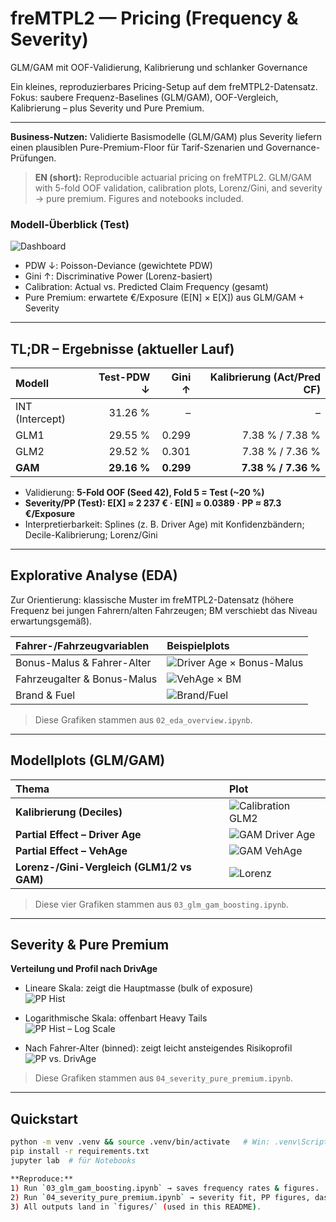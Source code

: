 # freMTPL2 — Pricing (Frequency & Severity)
GLM/GAM mit OOF-Validierung, Kalibrierung und schlanker Governance

Ein kleines, reproduzierbares Pricing-Setup auf dem freMTPL2-Datensatz.
Fokus: saubere Frequenz-Baselines (GLM/GAM), OOF-Vergleich, Kalibrierung – plus Severity und Pure Premium.

---

**Business-Nutzen:** Validierte Basismodelle (GLM/GAM) plus Severity liefern einen plausiblen Pure-Premium-Floor für Tarif-Szenarien und Governance-Prüfungen.

> **EN (short):** Reproducible actuarial pricing on freMTPL2. GLM/GAM with 5-fold OOF validation, calibration plots, Lorenz/Gini, and severity → pure premium. Figures and notebooks included.


### Modell-Überblick (Test)
![Dashboard](figures/perf_dashboard.png)

- PDW ↓: Poisson-Deviance (gewichtete PDW)  
- Gini ↑: Discriminative Power (Lorenz-basiert)  
- Calibration: Actual vs. Predicted Claim Frequency (gesamt)  
- Pure Premium: erwartete €/Exposure (E[N] × E[X]) aus GLM/GAM + Severity

---

## TL;DR – Ergebnisse (aktueller Lauf)
| Modell | Test-PDW ↓ | Gini ↑ | Kalibrierung (Act/Pred CF) |
|:--|--:|--:|--:|
| INT (Intercept) | 31.26 % | –    | – |
| GLM1            | 29.55 % | 0.299 | 7.38 % / 7.38 % |
| GLM2            | 29.52 % | 0.301 | 7.38 % / 7.36 % |
| **GAM**         | **29.16 %** | **0.299** | **7.38 % / 7.36 %** |

- Validierung: **5-Fold OOF (Seed 42), Fold 5 = Test (~20 %)**  
- **Severity/PP (Test): E[X] ≈ 2 237 € · E[N] ≈ 0.0389 · PP ≈ 87.3 €/Exposure** 
- Interpretierbarkeit: Splines (z. B. Driver Age) mit Konfidenzbändern; Decile-Kalibrierung; Lorenz/Gini

---

## Explorative Analyse (EDA)
Zur Orientierung: klassische Muster im freMTPL2-Datensatz (höhere Frequenz bei jungen Fahrern/alten Fahrzeugen; BM verschiebt das Niveau erwartungsgemäß).

| Fahrer-/Fahrzeugvariablen | Beispielplots |
|:--|:--|
| Bonus-Malus & Fahrer-Alter | ![Driver Age × Bonus-Malus](reports/figs/D_violin_drivage_claims_by_bm.png) |
| Fahrzeugalter & Bonus-Malus | ![VehAge × BM](reports/figs/B_vehage_bm_lowess.png) |
| Brand & Fuel | ![Brand/Fuel](reports/figs/A_brand_fuel.png) |

> Diese Grafiken stammen aus `02_eda_overview.ipynb`.

---

## Modellplots (GLM/GAM)
| Thema | Plot |
|:--|:--|
| **Kalibrierung (Deciles)** | ![Calibration GLM2](figures/calibration_glm2.png) |
| **Partial Effect – Driver Age** | ![GAM Driver Age](figures/gam_spline_drivage.png) |
| **Partial Effect – VehAge** | ![GAM VehAge](figures/gam_spline_vehage.png) |
| **Lorenz-/Gini-Vergleich (GLM1/2 vs GAM)** | ![Lorenz](figures/lorenz_glm_gam.png) |

> Diese vier Grafiken stammen aus `03_glm_gam_boosting.ipynb`.

---

## Severity & Pure Premium
**Verteilung und Profil nach DrivAge**

- Lineare Skala: zeigt die Hauptmasse (bulk of exposure)  
  ![PP Hist](figures/pure_premium_hist.png)

- Logarithmische Skala: offenbart Heavy Tails  
  ![PP Hist – Log Scale](figures/pure_premium_hist_log_scale.png)

- Nach Fahrer-Alter (binned): zeigt leicht ansteigendes Risikoprofil  
  ![PP vs. DrivAge](figures/pure_premium_drivage.png)

> Diese Grafiken stammen aus `04_severity_pure_premium.ipynb`.


---

## Quickstart
```bash
python -m venv .venv && source .venv/bin/activate   # Win: .venv\Scripts\activate
pip install -r requirements.txt
jupyter lab  # für Notebooks

**Reproduce:**  
1) Run `03_glm_gam_boosting.ipynb` → saves frequency rates & figures.  
2) Run `04_severity_pure_premium.ipynb` → severity fit, PP figures, dashboard.  
3) All outputs land in `figures/` (used in this README).
